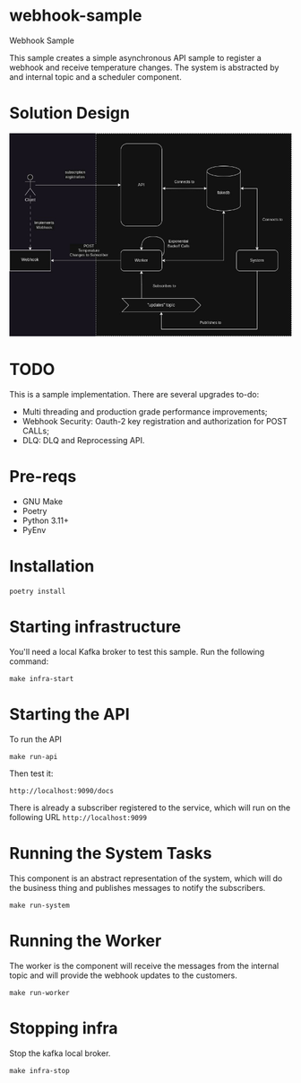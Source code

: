 # webhook-sample
Webhook Sample

This sample creates a simple asynchronous API sample to register a webhook and receive temperature changes. The system is abstracted by and internal topic and a scheduler component.

# Solution Design

![solution design](images/Solution.jpg)

# TODO

This is a sample implementation. There are several upgrades to-do:

- Multi threading and production grade performance improvements;
- Webhook Security: Oauth-2 key registration and authorization for POST CALLs;
- DLQ: DLQ and Reprocessing API.

# Pre-reqs

- GNU Make
- Poetry
- Python 3.11+
- PyEnv

# Installation

```
poetry install
```

# Starting infrastructure

You'll need a local Kafka broker to test this sample. Run the following command:

```
make infra-start
```

# Starting the API

To run the API

```
make run-api
```

Then test it:

```
http://localhost:9090/docs
```

There is already a subscriber registered to the service, which will run on the following URL `http://localhost:9099`


# Running the System Tasks

This component is an abstract representation of the system, which will do the business thing and publishes messages to notify the subscribers. 

```
make run-system
```

# Running the Worker

The worker is the component will receive the messages from the internal topic and will provide the webhook updates to the customers.

```
make run-worker
```

# Stopping infra


Stop the kafka local broker.

```
make infra-stop
```
